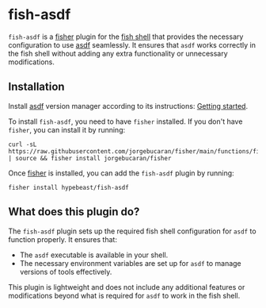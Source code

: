 # fish-asdf

`fish-asdf` is a [fisher](https://github.com/jorgebucaran/fisher) plugin for the [fish shell](https://fishshell.com/) that provides the necessary configuration to use [asdf](https://asdf-vm.com/) seamlessly. It ensures that `asdf` works correctly in the fish shell without adding any extra functionality or unnecessary modifications.

## Installation

Install [asdf](https://asdf-vm.com) version manager according to its instructions: [Getting started](https://asdf-vm.com/guide/getting-started.html).

To install `fish-asdf`, you need to have `fisher` installed. If you don't have `fisher`, you can install it by running:

```fish
curl -sL https://raw.githubusercontent.com/jorgebucaran/fisher/main/functions/fisher.fish | source && fisher install jorgebucaran/fisher
```

Once [fisher](https://github.com/jorgebucaran/fisher) is installed, you can add the `fish-asdf` plugin by running:

```fish
fisher install hypebeast/fish-asdf
```

## What does this plugin do?

The `fish-asdf` plugin sets up the required fish shell configuration for `asdf` to function properly. It ensures that:

- The `asdf` executable is available in your shell.
- The necessary environment variables are set up for `asdf` to manage versions of tools effectively.

This plugin is lightweight and does not include any additional features or modifications beyond what is required for `asdf` to work in the fish shell.